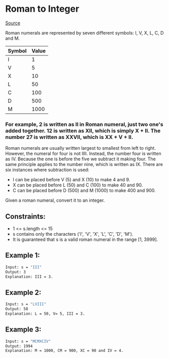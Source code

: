 # Roman to Integer
[Source](https://leetcode.com/problems/roman-to-integer/)

Roman numerals are represented by seven different symbols: I, V, X, L, C, D and M.

| Symbol | Value |
| ------ | ----- |
| I | 1 |
| V | 5 |
| X | 10 |
| L | 50 |
| C | 100 |
| D | 500 |
| M | 1000 |

### For example, 2 is written as II in Roman numeral, just two one's added together. 12 is written as XII, which is simply X + II. The number 27 is written as XXVII, which is XX + V + II.

Roman numerals are usually written largest to smallest from left to right. However, the numeral for four is not IIII. Instead, the number four is written as IV. Because the one is before the five we subtract it making four. The same principle applies to the number nine, which is written as IX. There are six instances where subtraction is used:

 - I can be placed before V (5) and X (10) to make 4 and 9. 
 - X can be placed before L (50) and C (100) to make 40 and 90. 
 - C can be placed before D (500) and M (1000) to make 400 and 900.

Given a roman numeral, convert it to an integer.

## Constraints:

 - 1 <= s.length <= 15
 - s contains only the characters ('I', 'V', 'X', 'L', 'C', 'D', 'M').
 - It is guaranteed that s is a valid roman numeral in the range [1, 3999].

## Example 1:
```sh
Input: s = "III"
Output: 3
Explanation: III = 3.
```

## Example 2:
```sh
Input: s = "LVIII"
Output: 58
Explanation: L = 50, V= 5, III = 3.
```

## Example 3:
```sh
Input: s = "MCMXCIV"
Output: 1994
Explanation: M = 1000, CM = 900, XC = 90 and IV = 4.
```